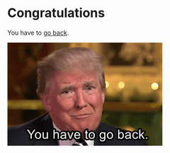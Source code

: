 # Congratulations

You have to [go back](index.html).

![Trump says you have to go back](you-have-to-go-back.gif)

